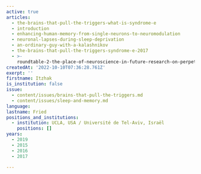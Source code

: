 ```yaml
---
active: true
articles:
  - the-brains-that-pull-the-triggers-what-is-syndrome-e
  - introduction
  - enhancing-human-memory-from-single-neurons-to-neuromodulation
  - neuronal-lapses-during-sleep-deprivation
  - an-ordinary-guy-with-a-kalashnikov
  - the-brains-that-pull-the-triggers-syndrome-e-2017
  - >-
    roundtable-2-the-place-of-neuroscience-in-future-research-on-perpetrators-of-extreme-violence
createdAt: '2022-10-10T07:36:28.761Z'
exerpt: ''
firstname: Itzhak
is_institution: false
issue:
  - content/issues/brains-that-pull-the-triggers.md
  - content/issues/sleep-and-memory.md
language:
lastname: Fried
positions_and_institutions: 
  - institution: UCLA, USA / Université de Tel-Aviv, Israël
    positions: []
years:
  - 2019
  - 2015
  - 2016
  - 2017

---
```

